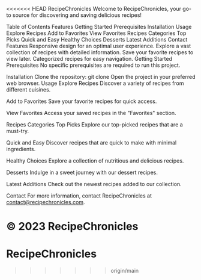<<<<<<< HEAD
RecipeChronicles
Welcome to RecipeChronicles, your go-to source for discovering and saving delicious recipes!

Table of Contents
Features
Getting Started
Prerequisites
Installation
Usage
Explore Recipes
Add to Favorites
View Favorites
Recipes Categories
Top Picks
Quick and Easy
Healthy Choices
Desserts
Latest Additions
Contact
Features
Responsive design for an optimal user experience.
Explore a vast collection of recipes with detailed information.
Save your favorite recipes to view later.
Categorized recipes for easy navigation.
Getting Started
Prerequisites
No specific prerequisites are required to run this project.

Installation
Clone the repository: git clone <repository-url>
Open the project in your preferred web browser.
Usage
Explore Recipes
Discover a variety of recipes from different cuisines.

Add to Favorites
Save your favorite recipes for quick access.

View Favorites
Access your saved recipes in the "Favorites" section.

Recipes Categories
Top Picks
Explore our top-picked recipes that are a must-try.

Quick and Easy
Discover recipes that are quick to make with minimal ingredients.

Healthy Choices
Explore a collection of nutritious and delicious recipes.

Desserts
Indulge in a sweet journey with our dessert recipes.

Latest Additions
Check out the newest recipes added to our collection.

Contact
For more information, contact RecipeChronicles at contact@recipechronicles.com.

© 2023 RecipeChronicles
=======
# RecipeChronicles
>>>>>>> origin/main
